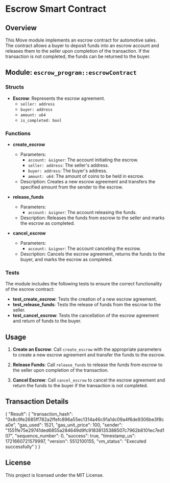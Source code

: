 # Escrow Smart Contract

## Overview

This Move module implements an escrow contract for automotive sales. The contract allows a buyer to deposit funds into an escrow account and releases them to the seller upon completion of the transaction. If the transaction is not completed, the funds can be returned to the buyer.

## Module: `escrow_program::escrowContract`

### Structs

- **Escrow**: Represents the escrow agreement.
  - `seller: address`
  - `buyer: address`
  - `amount: u64`
  - `is_completed: bool`

### Functions

- **create_escrow<CoinType>**
  - Parameters:
    - `account: &signer`: The account initiating the escrow.
    - `seller: address`: The seller's address.
    - `buyer: address`: The buyer's address.
    - `amount: u64`: The amount of coins to be held in escrow.
  - Description: Creates a new escrow agreement and transfers the specified amount from the sender to the escrow.

- **release_funds<CoinType>**
  - Parameters:
    - `account: &signer`: The account releasing the funds.
  - Description: Releases the funds from escrow to the seller and marks the escrow as completed.

- **cancel_escrow<CoinType>**
  - Parameters:
    - `account: &signer`: The account canceling the escrow.
  - Description: Cancels the escrow agreement, returns the funds to the buyer, and marks the escrow as completed.

### Tests

The module includes the following tests to ensure the correct functionality of the escrow contract:

- **test_create_escrow**: Tests the creation of a new escrow agreement.
- **test_release_funds**: Tests the release of funds from the escrow to the seller.
- **test_cancel_escrow**: Tests the cancellation of the escrow agreement and return of funds to the buyer.

## Usage

1. **Create an Escrow**: Call `create_escrow` with the appropriate parameters to create a new escrow agreement and transfer the funds to the escrow.

2. **Release Funds**: Call `release_funds` to release the funds from escrow to the seller upon completion of the transaction.

3. **Cancel Escrow**: Call `cancel_escrow` to cancel the escrow agreement and return the funds to the buyer if the transaction is not completed.

## Transaction Details

{
  "Result": {
    "transaction_hash": "0x8c9fe2685ff782a2ffefc896a55ec1314a46c91a1dc09a4f6de9306be3f8ca0e",
    "gas_used": 1521,
    "gas_unit_price": 100,
    "sender": "1551fe75e29741ded6855a284649d9fc91838135388507c7962b6101ec7ed107",
    "sequence_number": 0,
    "success": true,
    "timestamp_us": 1721660721579997,
    "version": 5512100155,
    "vm_status": "Executed successfully"
  }
}

## License

This project is licensed under the MIT License.
